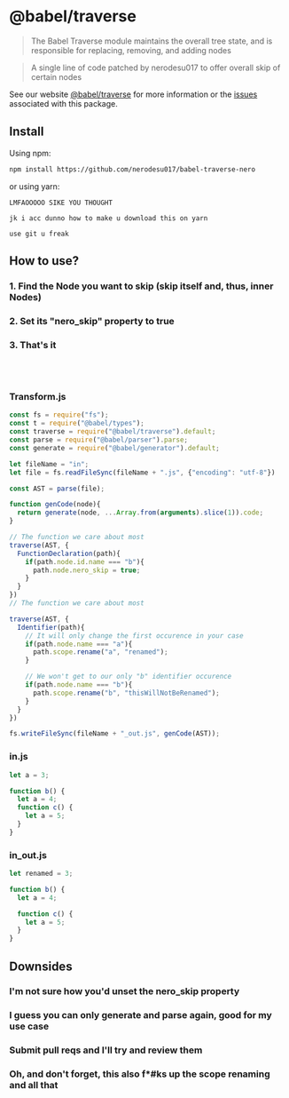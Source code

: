 # @babel/traverse

> The Babel Traverse module maintains the overall tree state, and is responsible for replacing, removing, and adding nodes

> A single line of code patched by nerodesu017 to offer overall skip of certain nodes


See our website [@babel/traverse](https://babeljs.io/docs/en/babel-traverse) for more information or the [issues](https://github.com/babel/babel/issues?utf8=%E2%9C%93&q=is%3Aissue+label%3A%22pkg%3A%20traverse%22+is%3Aopen) associated with this package.

## Install

Using npm:

```sh
npm install https://github.com/nerodesu017/babel-traverse-nero
```

or using yarn:

```
LMFAOOOOO SIKE YOU THOUGHT

jk i acc dunno how to make u download this on yarn

use git u freak
```

## How to use?

### 1. Find the Node you want to skip (skip itself and, thus, inner Nodes)
### 2. Set its "nero_skip" property to true
### 3. That's it

<br><br>

### **Transform.js**

```js
const fs = require("fs");
const t = require("@babel/types");
const traverse = require("@babel/traverse").default;
const parse = require("@babel/parser").parse;
const generate = require("@babel/generator").default;

let fileName = "in";
let file = fs.readFileSync(fileName + ".js", {"encoding": "utf-8"})

const AST = parse(file);

function genCode(node){
  return generate(node, ...Array.from(arguments).slice(1)).code;
}

// The function we care about most
traverse(AST, {
  FunctionDeclaration(path){
    if(path.node.id.name === "b"){
      path.node.nero_skip = true;
    }
  }
})
// The function we care about most

traverse(AST, {
  Identifier(path){
    // It will only change the first occurence in your case
    if(path.node.name === "a"){
      path.scope.rename("a", "renamed");
    }

    // We won't get to our only "b" identifier occurence
    if(path.node.name === "b"){
      path.scope.rename("b", "thisWillNotBeRenamed");
    }
  }
})

fs.writeFileSync(fileName + "_out.js", genCode(AST));
```

### **in.js**

```js
let a = 3;

function b() {
  let a = 4;
  function c() {
    let a = 5;
  }
}
```

### **in_out.js**

```js
let renamed = 3;

function b() {
  let a = 4;

  function c() {
    let a = 5;
  }
}
```

## Downsides

### I'm not sure how you'd unset the nero_skip property
### I guess you can only generate and parse again, good for my use case
### Submit pull reqs and I'll try and review them

### Oh, and don't forget, this also f*#ks up the scope renaming and all that